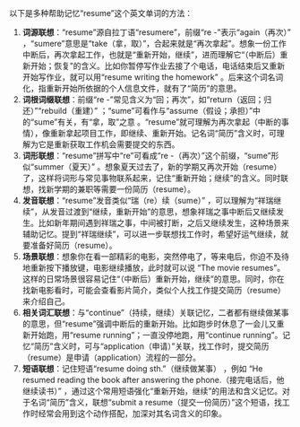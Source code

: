以下是多种帮助记忆“resume”这个英文单词的方法：
1. **词源联想**：“resume”源自拉丁语“resumere”，前缀“re -”表示“again（再次）” ，“sumere”意思是“take（拿，取）”，合起来就是“再次拿起”。想象一份工作中断后，再次拿起工作，也就是“重新开始，继续”，进而理解它“（中断后）重新开始；恢复”的含义。比如你暂停写作业去接了个电话，电话结束后又重新开始写作业，就可以用“resume writing the homework” 。后来这个词名词化，指重新开始所依据的个人信息文件，就有了“简历”的意思。
2. **词根词缀联想**：前缀“re -”常见含义为“回；再次”，如“return（返回；归还）”“rebuild（重建）” ；“sume”可看作与“assume（假设；承担）”中的“sume”有关，有“拿，取”之意 。“resume”就可理解为再次拿起（中断的事情），像重新拿起项目工作，即继续、重新开始。记名词“简历”含义时，可理解为它是重新获取工作机会需要提交的东西。 
3. **词形联想**：“resume”拼写中“re”可看成“re -（再次）”这个前缀，“sume”形似“summer（夏天）” 。想象夏天过去了，新的学期又再次开始（resume）了，这样将词形与常见事物联系起来，记住“重新开始；继续”的含义。同时联想，找新学期的兼职等需要一份简历（resume）。 
4. **发音联想**：“resume”发音类似“瑞（re）续（sume）” ，可以理解为“祥瑞继续”，从发音过渡到“继续，重新开始”的意思，想象祥瑞之事中断后又继续发生。比如新年期间遇到祥瑞之事，中间被打断，之后又继续发生，这种场景来辅助记忆。提到“祥瑞继续”，可以进一步联想找工作时，希望好运气继续，就要准备好简历（resume）。 
5. **场景联想**：想象你在看一部精彩的电影，突然停电了，等来电后，你迫不及待地重新按下播放键，电影继续播放，此时就可以说 “The movie resumes”。这样的日常场景很容易记住“（中断后）重新开始，继续”的意思。同时，你在找新电影看时，可能会查看影片简介，类似个人找工作提交简历（resume）来介绍自己。 
6. **相关词汇联想**：与“continue”（持续，继续）关联记忆，二者都有继续做某事的意思，但“resume”强调中断后的重新开始。比如跑步时休息了一会儿又重新开始跑，用“resume running”；一直没停地跑，用“continue running”。记忆“简历”含义时，可与“application（申请）”关联，找工作时，提交简历（resume）是申请（application）流程的一部分。 
7. **短语联想**：记住短语“resume doing sth.”（继续做某事） ，例如 “He resumed reading the book after answering the phone.（接完电话后，他继续读书）” ，通过这个常用短语强化“重新开始，继续”的用法和含义记忆。对于名词“简历”含义，联想“submit a resume（提交一份简历）”这个短语，找工作时经常会用到这个动作搭配，加深对其名词含义的印象。 